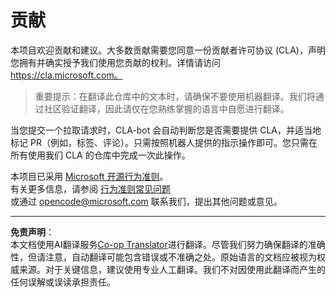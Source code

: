<!--
CO_OP_TRANSLATOR_METADATA:
{
  "original_hash": "977ec5266dfd78ad1ce2bd8d46fccbda",
  "translation_date": "2025-09-03T16:13:40+00:00",
  "source_file": "CONTRIBUTING.md",
  "language_code": "zh"
}
-->
# 贡献

本项目欢迎贡献和建议。大多数贡献需要您同意一份贡献者许可协议 (CLA)，声明您拥有并确实授予我们使用您贡献的权利。详情请访问 https://cla.microsoft.com。

> 重要提示：在翻译此仓库中的文本时，请确保不要使用机器翻译。我们将通过社区验证翻译，因此请仅在您熟练掌握的语言中自愿进行翻译。

当您提交一个拉取请求时，CLA-bot 会自动判断您是否需要提供 CLA，并适当地标记 PR（例如，标签、评论）。只需按照机器人提供的指示操作即可。您只需在所有使用我们 CLA 的仓库中完成一次此操作。

本项目已采用 [Microsoft 开源行为准则](https://opensource.microsoft.com/codeofconduct/)。  
有关更多信息，请参阅 [行为准则常见问题](https://opensource.microsoft.com/codeofconduct/faq/)  
或通过 [opencode@microsoft.com](mailto:opencode@microsoft.com) 联系我们，提出其他问题或意见。

---

**免责声明**：  
本文档使用AI翻译服务[Co-op Translator](https://github.com/Azure/co-op-translator)进行翻译。尽管我们努力确保翻译的准确性，但请注意，自动翻译可能包含错误或不准确之处。原始语言的文档应被视为权威来源。对于关键信息，建议使用专业人工翻译。我们不对因使用此翻译而产生的任何误解或误读承担责任。